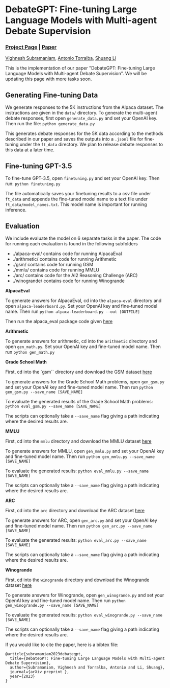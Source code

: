 # DebateGPT: Fine-tuning Large Language Models with Multi-agent Debate Supervision

### [Project Page](https://composable-models.github.io/llm_debate/) | [Paper](https://arxiv.org/abs/2305.14325)

[Vighnesh Subramaniam](https://scholar.google.com/citations?user=Or3MAdgAAAAJ&hl=en),
[Antonio Torralba](https://groups.csail.mit.edu/vision/torralbalab/),
[Shuang Li](https://people.csail.mit.edu/lishuang/)

This is the implementation of our paper "DebateGPT: Fine-tuning Large Language Models with Multi-agent Debate Supervision". We will be updating this page with more tasks soon.

## Generating Fine-tuning Data
We generate responses to the 5K instructions from the Alpaca dataset. The instructions are given in the `data/` directory. To generate the multi-agent debate responses, first open `generate_data.py` and set your OpenAI key. Then run the file:
	`python generate_data.py`

This generates debate responses for the 5K data according to the methods described in our paper and saves the outputs into a `.jsonl` file for fine-tuning under the `ft_data` directory. We plan to release debate responses to this data at a later time. 

## Fine-tuning GPT-3.5
To fine-tune GPT-3.5, open `finetuning.py` and set your OpenAI key. Then run:
	`python finetuning.py`

The file automatically saves your finetuning results to a csv file under `ft_data` and appends the fine-tuned model name to a text file under `ft_data/model_names.txt`. This model name is important for running inference. 

## Evaluation
We include evaluate the model on 6 separate tasks in the paper. The code for running each evaluation is found in the following subfolders

* ./alpaca-eval/ contains code for running AlpacaEval
* ./arithmetic/ contains code for running Arithmetic
* ./gsm/ contains code for running GSM
* ./mmlu/ contains code for running MMLU
* ./arc/ contains code for the AI2 Reasoning Challenge (ARC)
* ./winogrande/ contains code for running Winogrande

**AlpacaEval**

To generate answers for AlpacaEval, cd into the `alpaca-eval` directory and open `alpaca-leaderboard.py`. Set your OpenAI key and fine-tuned model name. Then run
	`python alpaca-leaderboard.py --out [OUTFILE]`

Then run the alpaca_eval package code given [here](https://github.com/tatsu-lab/alpaca_eval)

**Arithmetic**

To generate answers for arithmetic, cd into the `arithmetic` directory and open `gen_math.py`. Set your OpenAI key and fine-tuned model name. Then run
	`python gen_math.py`

**Grade School Math**

First, cd into the `gsm`` directory and download the GSM dataset [here](https://github.com/openai/grade-school-math)

To generate answers for the Grade School Math problems, open `gen_gsm.py` and set your OpenAI key and fine-tuned model name. Then run
	`python gen_gsm.py --save_name [SAVE_NAME]`

To evaluate the generated results of the Grade School Math problems:
	`python eval_gsm.py --save_name [SAVE_NAME]`

The scripts can optionally take a `--save_name` flag giving a path indicating where the desired results are.

**MMLU**

First, cd into the `mmlu` directory and download the MMLU dataset [here](https://github.com/hendrycks/test)

To generate answers for MMLU, open `gen_mmlu.py` and set your OpenAI key and fine-tuned model name. Then run
	`python gen_mmlu.py --save_name [SAVE_NAME]`

To evaluate the generated results:
	`python eval_mmlu.py --save_name [SAVE_NAME]`

The scripts can optionally take a `--save_name` flag giving a path indicating where the desired results are.

**ARC**

First, cd into the `arc` directory and download the ARC dataset [here](https://allenai.org/data/arc)

To generate answers for ARC, open `gen_arc.py` and set your OpenAI key and fine-tuned model name. Then run
	`python gen_arc.py --save_name [SAVE_NAME]`

To evaluate the generated results:
	`python eval_arc.py --save_name [SAVE_NAME]`

The scripts can optionally take a `--save_name` flag giving a path indicating where the desired results are.

**Winogrande**

First, cd into the `winogrande` directory and download the Winogrande dataset [here](https://winogrande.allenai.org/)

To generate answers for Winogrande, open `gen_winogrande.py` and set your OpenAI key and fine-tuned model name. Then run
	`python gen_winogrande.py --save_name [SAVE_NAME]`

To evaluate the generated results:
	`python eval_winogrande.py --save_name [SAVE_NAME]`

The scripts can optionally take a `--save_name` flag giving a path indicating where the desired results are.


If you would like to cite the paper, here is a bibtex file:
```
@article{subramaniam2023debategpt,
  title={DebateGPT: Fine-tuning Large Language Models with Multi-agent Debate Supervision},
  author={Subramaniam, Vighnesh and Torralba, Antonio and Li, Shuang},
  journal={arXiv preprint },
  year={2023}
}
```
